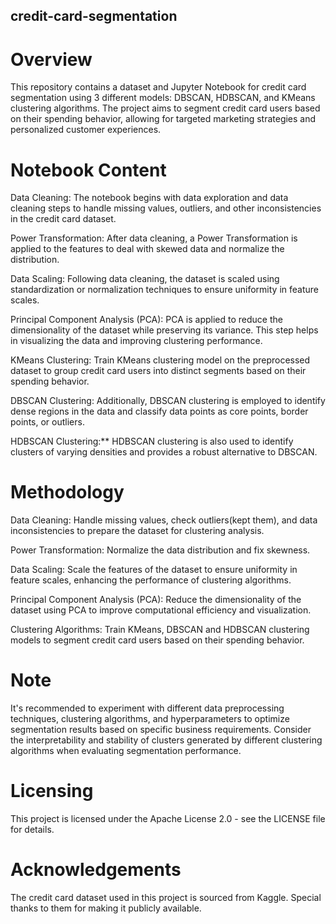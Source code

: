 ## credit-card-segmentation

# Overview
This repository contains a dataset and Jupyter Notebook for credit card segmentation using 3 different models: DBSCAN, HDBSCAN, and KMeans clustering algorithms. The project aims to segment credit card users based on their spending behavior, allowing for targeted marketing strategies and personalized customer experiences.

# Notebook Content
Data Cleaning: The notebook begins with data exploration and data cleaning steps to handle missing values, outliers, and other inconsistencies in the credit card dataset. 

Power Transformation: After data cleaning, a Power Transformation is applied to the features to deal with skewed data and normalize the distribution.

Data Scaling: Following data cleaning, the dataset is scaled using standardization or normalization techniques to ensure uniformity in feature scales.

Principal Component Analysis (PCA): PCA is applied to reduce the dimensionality of the dataset while preserving its variance. This step helps in visualizing the data and improving clustering performance.

KMeans Clustering: Train KMeans clustering model on the preprocessed dataset to group credit card users into distinct segments based on their spending behavior.

DBSCAN Clustering: Additionally, DBSCAN clustering is employed to identify dense regions in the data and classify data points as core points, border points, or outliers.

HDBSCAN Clustering:** HDBSCAN clustering is also used to identify clusters of varying densities and provides a robust alternative to DBSCAN.

# Methodology
Data Cleaning: Handle missing values, check outliers(kept them), and data inconsistencies to prepare the dataset for clustering analysis.

Power Transformation: Normalize the data distribution and fix skewness.

Data Scaling: Scale the features of the dataset to ensure uniformity in feature scales, enhancing the performance of clustering algorithms.

Principal Component Analysis (PCA): Reduce the dimensionality of the dataset using PCA to improve computational efficiency and visualization.

Clustering Algorithms: Train KMeans, DBSCAN and HDBSCAN clustering models to segment credit card users based on their spending behavior.

# Note
It's recommended to experiment with different data preprocessing techniques, clustering algorithms, and hyperparameters to optimize segmentation results based on specific business requirements.
Consider the interpretability and stability of clusters generated by different clustering algorithms when evaluating segmentation performance.

# Licensing
This project is licensed under the Apache License 2.0 - see the LICENSE file for details.

# Acknowledgements
The credit card dataset used in this project is sourced from Kaggle. Special thanks to them for making it publicly available.
